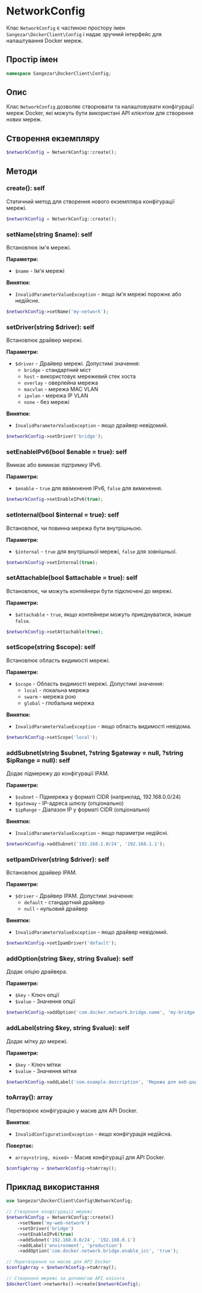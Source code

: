 # NetworkConfig

Клас `NetworkConfig` є частиною простору імен `Sangezar\DockerClient\Config` і надає зручний інтерфейс для налаштування Docker мереж.

## Простір імен

```php
namespace Sangezar\DockerClient\Config;
```

## Опис

Клас `NetworkConfig` дозволяє створювати та налаштовувати конфігурації мереж Docker, які можуть бути використані API клієнтом для створення нових мереж. 

## Створення екземпляру

```php
$networkConfig = NetworkConfig::create();
```

## Методи

### create(): self

Статичний метод для створення нового екземпляра конфігурації мережі.

```php
$networkConfig = NetworkConfig::create();
```

### setName(string $name): self

Встановлює ім'я мережі.

**Параметри:**
- `$name` - Ім'я мережі

**Винятки:**
- `InvalidParameterValueException` - якщо ім'я мережі порожнє або недійсне.

```php
$networkConfig->setName('my-network');
```

### setDriver(string $driver): self

Встановлює драйвер мережі.

**Параметри:**
- `$driver` - Драйвер мережі. Допустимі значення:
  - `bridge` - стандартний міст
  - `host` - використовує мережевий стек хоста
  - `overlay` - оверлейна мережа
  - `macvlan` - мережа MAC VLAN
  - `ipvlan` - мережа IP VLAN
  - `none` - без мережі

**Винятки:**
- `InvalidParameterValueException` - якщо драйвер невідомий.

```php
$networkConfig->setDriver('bridge');
```

### setEnableIPv6(bool $enable = true): self

Вмикає або вимикає підтримку IPv6.

**Параметри:**
- `$enable` - `true` для ввімкнення IPv6, `false` для вимкнення.

```php
$networkConfig->setEnableIPv6(true);
```

### setInternal(bool $internal = true): self

Встановлює, чи повинна мережа бути внутрішньою.

**Параметри:**
- `$internal` - `true` для внутрішньої мережі, `false` для зовнішньої.

```php
$networkConfig->setInternal(true);
```

### setAttachable(bool $attachable = true): self

Встановлює, чи можуть контейнери бути підключені до мережі.

**Параметри:**
- `$attachable` - `true`, якщо контейнери можуть приєднуватися, інакше `false`.

```php
$networkConfig->setAttachable(true);
```

### setScope(string $scope): self

Встановлює область видимості мережі.

**Параметри:**
- `$scope` - Область видимості мережі. Допустимі значення:
  - `local` - локальна мережа
  - `swarm` - мережа рою
  - `global` - глобальна мережа

**Винятки:**
- `InvalidParameterValueException` - якщо область видимості невідома.

```php
$networkConfig->setScope('local');
```

### addSubnet(string $subnet, ?string $gateway = null, ?string $ipRange = null): self

Додає підмережу до конфігурації IPAM.

**Параметри:**
- `$subnet` - Підмережа у форматі CIDR (наприклад, 192.168.0.0/24)
- `$gateway` - IP-адреса шлюзу (опціонально)
- `$ipRange` - Діапазон IP у форматі CIDR (опціонально)

**Винятки:**
- `InvalidParameterValueException` - якщо параметри недійсні.

```php
$networkConfig->addSubnet('192.168.1.0/24', '192.168.1.1');
```

### setIpamDriver(string $driver): self

Встановлює драйвер IPAM.

**Параметри:**
- `$driver` - Драйвер IPAM. Допустимі значення:
  - `default` - стандартний драйвер
  - `null` - нульовий драйвер

**Винятки:**
- `InvalidParameterValueException` - якщо драйвер невідомий.

```php
$networkConfig->setIpamDriver('default');
```

### addOption(string $key, string $value): self

Додає опцію драйвера.

**Параметри:**
- `$key` - Ключ опції
- `$value` - Значення опції

```php
$networkConfig->addOption('com.docker.network.bridge.name', 'my-bridge');
```

### addLabel(string $key, string $value): self

Додає мітку до мережі.

**Параметри:**
- `$key` - Ключ мітки
- `$value` - Значення мітки

```php
$networkConfig->addLabel('com.example.description', 'Мережа для веб-додатків');
```

### toArray(): array

Перетворює конфігурацію у масив для API Docker.

**Винятки:**
- `InvalidConfigurationException` - якщо конфігурація недійсна.

**Повертає:**
- `array<string, mixed>` - Масив конфігурації для API Docker.

```php
$configArray = $networkConfig->toArray();
```

## Приклад використання

```php
use Sangezar\DockerClient\Config\NetworkConfig;

// Створення конфігурації мережі
$networkConfig = NetworkConfig::create()
    ->setName('my-web-network')
    ->setDriver('bridge')
    ->setEnableIPv6(true)
    ->addSubnet('192.168.0.0/24', '192.168.0.1')
    ->addLabel('environment', 'production')
    ->addOption('com.docker.network.bridge.enable_icc', 'true');

// Перетворення на масив для API Docker
$configArray = $networkConfig->toArray();

// Створення мережі за допомогою API клієнта
$dockerClient->networks()->create($networkConfig);
``` 